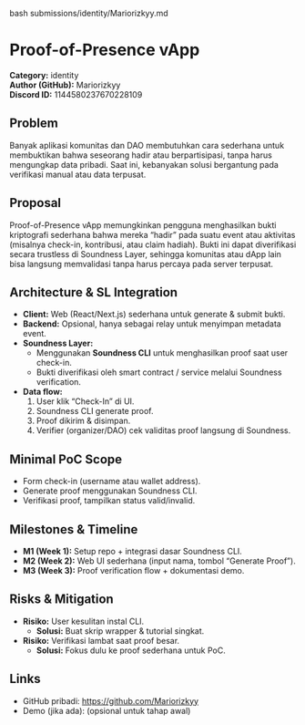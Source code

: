 bash submissions/identity/Mariorizkyy.md
# Proof-of-Presence vApp
**Category:** identity  
**Author (GitHub):** Mariorizkyy  
**Discord ID:** 1144580237670228109  

## Problem
Banyak aplikasi komunitas dan DAO membutuhkan cara sederhana untuk membuktikan bahwa seseorang hadir atau berpartisipasi, tanpa harus mengungkap data pribadi. Saat ini, kebanyakan solusi bergantung pada verifikasi manual atau data terpusat.

## Proposal
Proof-of-Presence vApp memungkinkan pengguna menghasilkan bukti kriptografi sederhana bahwa mereka “hadir” pada suatu event atau aktivitas (misalnya check-in, kontribusi, atau claim hadiah). Bukti ini dapat diverifikasi secara trustless di Soundness Layer, sehingga komunitas atau dApp lain bisa langsung memvalidasi tanpa harus percaya pada server terpusat.

## Architecture & SL Integration
- **Client:** Web (React/Next.js) sederhana untuk generate & submit bukti.  
- **Backend:** Opsional, hanya sebagai relay untuk menyimpan metadata event.  
- **Soundness Layer:**  
  - Menggunakan **Soundness CLI** untuk menghasilkan proof saat user check-in.  
  - Bukti diverifikasi oleh smart contract / service melalui Soundness verification.  
- **Data flow:**  
  1. User klik “Check-In” di UI.  
  2. Soundness CLI generate proof.  
  3. Proof dikirim & disimpan.  
  4. Verifier (organizer/DAO) cek validitas proof langsung di Soundness.  

## Minimal PoC Scope
- Form check-in (username atau wallet address).  
- Generate proof menggunakan Soundness CLI.  
- Verifikasi proof, tampilkan status valid/invalid.  

## Milestones & Timeline
- **M1 (Week 1):** Setup repo + integrasi dasar Soundness CLI.  
- **M2 (Week 2):** Web UI sederhana (input nama, tombol “Generate Proof”).  
- **M3 (Week 3):** Proof verification flow + dokumentasi demo.  

## Risks & Mitigation
- **Risiko:** User kesulitan instal CLI.  
  - **Solusi:** Buat skrip wrapper & tutorial singkat.  
- **Risiko:** Verifikasi lambat saat proof besar.  
  - **Solusi:** Fokus dulu ke proof sederhana untuk PoC.  

## Links
- GitHub pribadi: https://github.com/Mariorizkyy  
- Demo (jika ada): (opsional untuk tahap awal)
